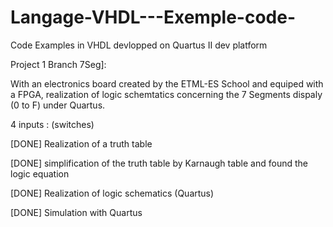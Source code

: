 # Langage-VHDL---Exemple-code-
Code Examples in VHDL devlopped on Quartus II dev platform   

Project 1 Branch 7Seg]: 

With an electronics board created by the ETML-ES School and equiped with a FPGA, realization of logic schemtatics concerning the 7 Segments dispaly (0 to F) under Quartus.

4 inputs : (switches)

[DONE] Realization of a truth table

[DONE] simplification of the truth table by Karnaugh table and found the logic equation

[DONE] Realization of logic schematics (Quartus)

[DONE] Simulation with Quartus
